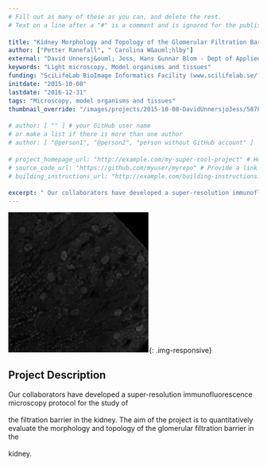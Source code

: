 ```yaml
---
# Fill out as many of these as you can, and delete the rest.
# Text on a line after a "#" is a comment and is ignored for the published page.

title: "Kidney Morphology and Topology of the Glomerular Filtration Barrier"
author: ["Petter Ranefall", " Carolina W&auml;hlby"]
external: "David Unnersj&ouml; Jess, Hans Gunnar Blom - Dept of Applied Physics, KTH"
keywords: "Light microscopy, Model organisms and tissues"
funding: "SciLifeLab BioImage Informatics Facility (www.scilifelab.se/facilities/bioimage-informatics)"
initdate: "2015-10-08"
lastdate: "2016-12-31"
tags: "Microscopy, model organisms and tissues"
thumbnail_override: "/images/projects/2015-10-08-DavidUnnersjoJess/5878e6656846b.png"

# author: [ "" ] # your GitHub user name
# or make a list if there is more than one author
# author: [ "@person1", "@person2", "person without GitHub account" ]

# project_homepage_url: "http://example.com/my-super-cool-project" # Homepage for this project
# source_code_url: "https://github.com/myuser/myrepo" # Provide a link to your code
# building_instructions_url: "http://example.com/building-instructions.pdf" # how to build the model out of LEGO (*not* how to build the source code)

excerpt: " Our collaborators have developed a super-resolution immunofluorescence microscopy protocol for the study of  the filtration barrier in the kidney. The aim of the project is to quantitatively evaluate..."
---
```


![Kidney Morphology and Topology of the Glomerular Filtration Barrier](/images/projects/2015-10-08-DavidUnnersjoJess/5878e6656846b.png){: .img-responsive}
## Project Description
 Our collaborators have developed a super-resolution immunofluorescence microscopy protocol for the study of <br/><br/>the filtration barrier in the kidney. The aim of the project is to quantitatively evaluate the morphology and topology of the glomerular filtration barrier in the <br/><br/>kidney. 
